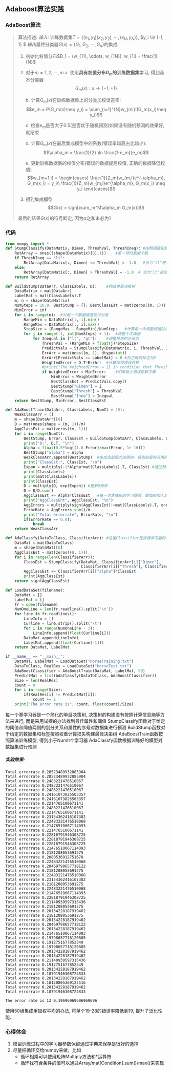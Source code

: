 ## Adaboost算法实践
### AdaBoost算法
>算法描述:
*输入:*
训练数据集$T=\{(x_1, y_1)(x_2, y_2),\cdots, (x_N, y_N)\}$, $y_i \in \{-1, 1\} $
*输出*最终分类器$G(x) = \{G_1, G_2, \cdots , G_n\}$的集成 
>1. 初始化权值分布$D_1 = (w_{11}, \cdots, w_{1N}), w_{1i} = \frac{1}{N}$
>2. 对于$m=1,2,\cdots,m$
    a. 使用**具有权值分布$D_m$的训练数据集**学习, 得到基本分类器
        $$G_m(x):x\rightarrow\{-1, +1\}$$
>       
>    b. 计算$G_m(x)$在训练数据集上的分类加权误差率:
        $$e_m = P(G_m(x)\neq y_i) = \sum_{i=1}^{N}w_{mi}I(G_m(x_i)\neq y_i)$$
>        
>    c. 检查$e_m$是否大于0.5(是否优于随机预测)如果没有随机预测的效果好, 就结束
>
>    d. 计算$G_m(x)$在最后集成模型中的系数(错误率越高占比越小):
        $$\alpha_m = \frac{1}{2} \ln \frac{1-e_m}{e_m}$$
>    
>    e. 更新训练数据集的权值分布(错误的数据提高权值, 正确的数据降低权值)
>    $$w_{m+1,i} = \begin{cases}
        \frac{1}{Z_m}w_{m,i}e^{-\alpha_m}, G_m(x_i) = y_i\\
        \frac{1}{Z_m}w_{m,i}e^{\alpha_m}, G_m(x_i) \neq y_i
    \end{cases}$$
>
>3. 得到集成模型
   $$G(x) = sign[\sum_m^M\alpha_m G_m(x)]$$
>   
>   最后的结果$G(x)$的符号断定, 因为$\alpha$之和未必为1
### 代码
```py
from numpy import *
def StumpClassify(DataMatix, Dimen, ThreshVal, ThreshIneq): #按照阈值和数据维度进行数据分类
    RetArray = ones((shape(DataMatix)[0],1))    #第一项时数据个数
    if ThreshIneq == "lt":
        RetArray[DataMatix[:, Dimen] <= ThreshVal] = -1.0   #当为"lt"是将Dimen列小于Val的索引位置置为-1.0
    else:
        RetArray[DataMatix[:, Dimen] > ThreshVal] = -1.0  # 当为"lt"是将Dimen列小于Val的索引位置置为-1.0
    return RetArray

def BuildStump(DataArr, ClassLabels, D):    #构造单层决策树
    DataMatrix = mat(DataArr)
    LabelMat = mat(ClassLabels).T
    m, n = shape(DataMatrix)
    NumSteps = 10.0; BestStump = {}; BestClassEst = mat(zeros((m, 1)))  #n是单数据属性个数， m是数据个数, BestStump储存最佳决策树参数， BestClassEst储存最佳预测值
    MinError = inf
    for i in range(n):  #对每一个数据维度尝试分类
        RangeMin = DataMatrix[:, i].min()
        RangeMax = DataMatrix[:, i].max()
        StepSize = (RangeMax - RangeMin)/NumSteps   #计算每一次调整阈值的步长
        for j in range(-1, int(NumSteps) + 1):  #调整十次阈值
            for Inequal in ["lt", "gt"]:    #调整预测的正反向
                ThreshVal = (RangeMin + float(j)*StepSize)
                PredictVals = StumpClassify(DataMatrix, i, ThreshVal, Inequal)
                ErrArr = mat(ones((m, 1), dtype=int))
                ErrArr[PredictVals == LabelMat] = 0 #将正确项标注为0
                WeightedError = D.T*ErrArr  #计算加权错误总数
                #print("The WeightedError = {} in condition that ThreshVal = {}, Inequal = {} of the {} dimen\n".format(WeightedError, ThreshVal, Inequal, i))
                if WeightedError < MinError:    #如果最小错误更新字典
                    MinError = WeightedError
                    BestClassEst = PredictVals.copy()
                    BestStump["Dimen"] = i
                    BestStump["Thresh"] = ThreshVal
                    BestStump["Ineq"] = Inequal
    return BestStump, MinError, BestClassEst

def AdaBoostTrain(DataArr, ClassLabels, NumIt = 40):
    WeakClassArr = []
    m = shape(DataArr)[0]
    D = mat(ones(shape = (m, 1))/m)
    AggClassEst = mat(zeros((m, 1)))
    for i in range(NumIt):
        BestStump, Error, ClassEst = BuildStump(DataArr, ClassLabels, D)
        print("D:", D.T, "\n")
        Alpha = float(0.5*log((1.0-Error)/max(Error, 1e-16)))
        BestStump["alpha"] = Alpha
        WeakClassArr.append(BestStump)  #生成当前层的决策树，将当前层的决策树加入到字典中
        print("ClassEst:", ClassEst, "\n")
        Expon = multiply(-1*Alpha*mat(ClassLabels).T, ClassEst) #通过预测的准确与否来确定更新系数
        print(ClassLabels)
        print(mat(ClassLabels))
        print(ClassEst)
        D = multiply(D, exp(Expon)) #更新D矩阵
        D = D/D.sum()
        AggClassEst += Alpha*ClassEst   #每一次生成新的学习器后，都加权加入总的决策
        print("AggClassEnt", AggClassEst, "\n")
        AggErrors = multiply(sign(AggClassEst)!=mat(ClassLabels).T, ones((m, 1))) #对应元素相乘
        ErrorRate = AggErrors.sum()/m
        print("Total errorrate", ErrorRate, "\n")
        if(ErrorRate == 0.0):
            break
    return WeakClassArr

def AdaClassfy(DataToClass, ClassifierArr): #这里Classifier是存储学习器的字典
    DataMat = mat(DataToClass)
    m = shape(DataMat)[0]
    AggClassEst = mat(zeros((m, 1)))
    for i in range(len(ClassifierArr)):
        ClassEst = StumpClassify(DataMat, ClassifierArr[i]["Dimen"],
                                 ClassifierArr[i]["Thresh"], ClassifierArr[i]["Ineq"])
        AggClassEst += ClassifierArr[i]["alpha"]*ClassEst
        print(AggClassEst)
    return sign(AggClassEst)

def LoadDataSet(filename):
    DataMat = []
    LabelMat = []
    fr = open(filename)
    NumOneLine = len(fr.readline().split('\t'))
    for line in fr.readlines():
        LineInfo = []
        Curline = line.strip().split('\t')
        for i in range(NumOneLine - 1):
            LineInfo.append(float(Curline[i]))
        DataMat.append(LineInfo)
        LabelMat.append(float(Curline[-1]))
    return DataMat, LabelMat

if __name__ == "__main__":
    DataMat, LabelMat = LoadDataSet("HorseTraining.txt")
    DataToClass, RealRes = LoadDataSet("HorseTest.txt")
    AdaBoostClassifier = AdaBoostTrain(DataMat, LabelMat, 50)
    PredictMat = list(AdaClassfy(DataToClass, AdaBoostClassifier))
    Size = len(RealRes)
    count = 0
    for i in range(Size):
        if(RealRes[i] != PredictMat[i]):
            count += 1
    print("The error rate is", count, float(count)/Size)
```
每一个基学习器是一个简化的单层决策树, 决策树的构建没有按照计算信息熵等方法来进行, 而是采用试探的办法找到最佳属性和阈值
StumpClassify函数对于给定的阈值和阈值两侧的划分关系和属性的序号对数据集进行预测
BuildStump函数对于给定的数据集和标签按照权重计算损失构建最佳决策树
AdaBoostTrain函数按照算法训练模型, 得到小于NumIt个学习器
AdaClassfy函数根据训练好的模型对数据集进行预测 
##### 实验效果:
```
Total errorrate 0.28523489932885904 
Total errorrate 0.28523489932885904 
Total errorrate 0.2483221476510067 
Total errorrate 0.2483221476510067 
Total errorrate 0.2483221476510067 
Total errorrate 0.24161073825503357 
Total errorrate 0.24161073825503357 
Total errorrate 0.2214765100671141 
Total errorrate 0.2483221476510067 
Total errorrate 0.2214765100671141 
Total errorrate 0.23154362416107382 
Total errorrate 0.22483221476510068 
Total errorrate 0.21476510067114093 
Total errorrate 0.2214765100671141 
Total errorrate 0.22818791946308725 
Total errorrate 0.22818791946308725 
Total errorrate 0.22818791946308725 
Total errorrate 0.21476510067114093 
Total errorrate 0.2181208053691275 
Total errorrate 0.2080536912751678 
Total errorrate 0.22483221476510068 
Total errorrate 0.20469798657718122 
Total errorrate 0.2181208053691275 
Total errorrate 0.22483221476510068 
Total errorrate 0.23154362416107382 
Total errorrate 0.2181208053691275 
Total errorrate 0.22483221476510068 
Total errorrate 0.21476510067114093 
Total errorrate 0.22818791946308725 
Total errorrate 0.21140939597315436 
Total errorrate 0.2181208053691275 
Total errorrate 0.20134228187919462 
Total errorrate 0.2181208053691275 
Total errorrate 0.20134228187919462 
Total errorrate 0.20469798657718122 
Total errorrate 0.20134228187919462 
Total errorrate 0.21476510067114093 
Total errorrate 0.19798657718120805 
Total errorrate 0.1912751677852349 
Total errorrate 0.19798657718120805 
Total errorrate 0.20134228187919462 
Total errorrate 0.20134228187919462 
Total errorrate 0.21140939597315436 
Total errorrate 0.1912751677852349 
Total errorrate 0.20134228187919462 
Total errorrate 0.18791946308724833 
Total errorrate 0.20134228187919462 
Total errorrate 0.18120805369127516 
Total errorrate 0.20134228187919462 
Total errorrate 0.18791946308724833 

The error rate is 13 0.19696969696969696
```
使用50组集成用加权平均的办法, 将单个19-28的错误率降低到19, 提升了泛化性能.
### 心得体会
1. 模型训练过程中的学习器参数保留通过字典来保存是很好的选择
2. 尽量把循环交给numpy来做，比如
   * 循环相乘可以使用矩阵Multiply方法和*运算符
   * 循环找符合条件的值可以通过Array/mat[Condition].sum()/max()来实现
